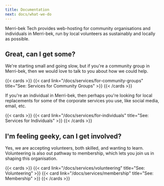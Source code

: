 ```yaml
---
title: Documentation
next: docs/what-we-do
---
```


Merri-bek Tech provides web-hosting for community organisations and individuals in Merri-bek, run by local volunteers as sustainably and locally as possible.

## Great, can I get some?

We're starting small and going slow, but if you're a community group in Merri-bek, then we would love to talk to you about how we could help.

{{< cards >}}
  {{< card link="/docs/services/for-community-groups" title="See: Services for Community Groups" >}}
{{< /cards >}}

If you're an individual in Merri-bek, then perhaps you're looking for local replacements for some of the corporate services you use, like social media, email, etc.

{{< cards >}}
  {{< card link="/docs/services/for-individuals" title="See: Services for Individuals" >}}
{{< /cards >}}

## I'm feeling geeky, can I get involved?

Yes, we are accepting volunteers, both skilled, and wanting to learn. Volunteering is also out pathway to membership, which lets you join us in shaping this organisation.

{{< cards >}}
  {{< card link="/docs/services/volunteering" title="See: Volunteering" >}}
  {{< card link="/docs/services/membership" title="See: Membership" >}}
{{< /cards >}}
